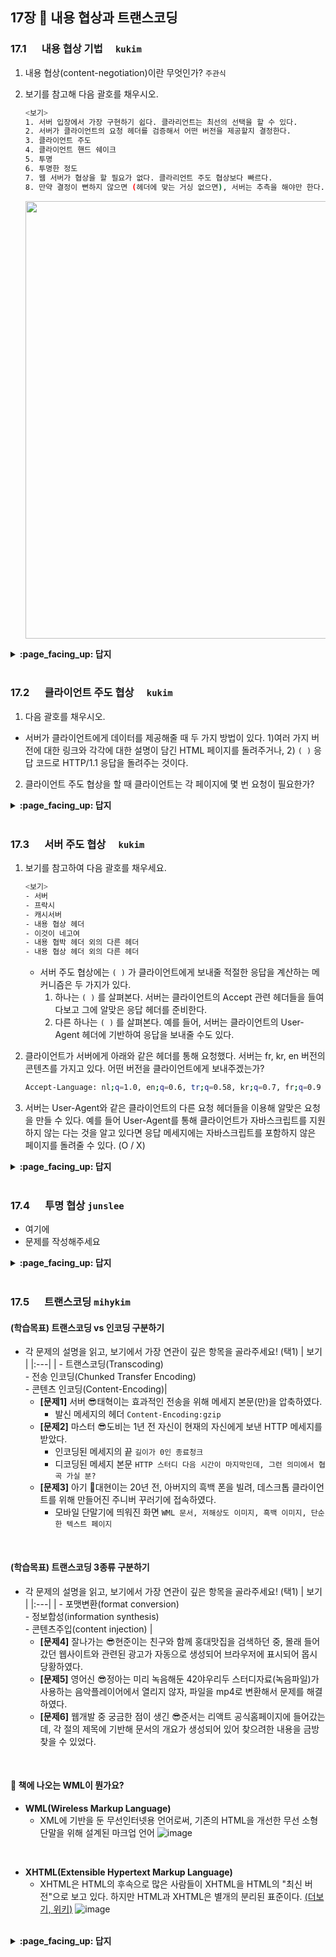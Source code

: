## 17장 :octopus: 내용 협상과 트랜스코딩
### __17.1__ 　  내용 협상 기법　 `kukim`
1. 내용 협상(content-negotiation)이란 무엇인가? `주관식`

2. 보기를 참고해 다음 괄호를 채우시오.

    ```bash
    <보기>
    1. 서버 입장에서 가장 구현하기 쉽다. 클라리언트는 최선의 선택을 할 수 있다.
    2. 서버가 클라이언트의 요청 헤더를 검증해서 어떤 버전을 제공할지 결정한다.
    3. 클라이언트 주도
    4. 클라이언트 핸드 쉐이크
    5. 투명
    6. 투명한 정도
    7. 웹 서버가 협상을 할 필요가 없다. 클라리언트 주도 협상보다 빠르다.
    8. 만약 결정이 뻔하지 않으면 (헤더에 맞는 거싱 없으면), 서버는 추측을 해야만 한다.
    ```
    <p align="center"><img src="https://user-images.githubusercontent.com/57086195/92450684-b0e0e900-f1f6-11ea-88aa-168809972003.png" width="700"></p>
  
<details>
<summary> <b> :page_facing_up: 답지 </b>  </summary>
<div markdown="1">
  
1. 내용 협상(content-negotiation)이란 무엇인가? `주관식`
  - 하나의 URL이 여러 가지 리소스 중 적합한 것에 대응되도록 할 수 있는 것 ( ex) 같은 웹페이지의 한국어, 영어, 터키어 버전을 제공)
  - 서버에 있는 페이지들 중 어떤 것이(어떤 버전이, 어떤 언어가 . . .) 클라이언트에게 맞는지 판단하는 방법

2. 보기를 참고해 다음 괄호를 채우시오.

    ```bash
    <보기>
    1. 서버 입장에서 가장 구현하기 쉽다. 클라리언트는 최선의 선택을 할 수 있다.
    2. 서버가 클라이언트의 요청 헤더를 검증해서 어떤 버전을 제공할지 결정한다.
    3. 클라이언트 주도
    4. 클라이언트 핸드 쉐이크
    5. 투명
    6. 투명한 정도
    7. 웹 서버가 협상을 할 필요가 없다. 클라리언트 주도 협상보다 빠르다.
    8. 만약 결정이 뻔하지 않으면 (헤더에 맞는 거싱 없으면), 서버는 추측을 해야만 한다.
    ```
    <p align="center"><img src="https://user-images.githubusercontent.com/57086195/92450684-b0e0e900-f1f6-11ea-88aa-168809972003.png" width="700"></p>
  - 정답 :  (a - 3), (b - 1), (c - 2), (d - 8), (e - 5), (f - 7)

</div>
</details>
<br>

### __17.2__ 　  클라이언트 주도 협상　 `kukim`
1. 다음 괄호를 채우시오.
- 서버가 클라이언트에게 데이터를 제공해줄 때 두 가지 방법이 있다. 1)여러 가지 버전에 대한 링크와 각각에 대한 설명이 담긴 HTML 페이지를 돌려주거나, 2) `( )` 응답 코드로 HTTP/1.1 응답을 돌려주는 것이다.

2. 클라이언트 주도 협상을 할 때 클라이언트는 각 페이지에 몇 번 요청이 필요한가?
    
<details>
<summary> <b> :page_facing_up: 답지 </b>  </summary>
<div markdown="1">
  
1. 다음 괄호를 채우시오.
- 서버가 클라이언트에게 데이터를 제공해줄 때 두 가지 방법이 있다. 1)여러 가지 버전에 대한 링크와 각각에 대한 설명이 담긴 HTML 페이지를 돌려주거나, 2) `( )` 응답 코드로 HTTP/1.1 응답을 돌려주는 것이다.
    - 300 Multiple Choices
2. 클라이언트 주도 협상을 할 때 클라이언트는 각 페이지에 몇 번 요청이 필요한가?
    - 두 번의 요청이 필요하다.
    - 한 번은 목록을 얻을 때 (내가 요청한 페이지가 어떤 언어로 이루어져 있는지 전체 확인)
    - 한 번은 내가 요청한 사본을 얻을 때 필요하다. (어떤 언어로 되어있는지 확인한 후 내가 확인할 수 있는 언어로 다시 요청)

</div>
</details>
<br>

### __17.3__ 　  서버 주도 협상　 `kukim`

1. 보기를 참고하여 다음 괄호를 채우세요.
    ```bash
    <보기>
    - 서버
    - 프락시
    - 캐시서버
    - 내용 협상 헤더
    - 이것이 네고여
    - 내용 협박 헤더 외의 다른 헤더
    - 내용 협상 헤더 외의 다른 헤더
    ```
    - 서버 주도 협상에는 `( )`  가 클라이언트에게 보내줄 적절한 응답을 계산하는 메커니즘은 두 가지가 있다.
        1. 하나는 `( )` 를 살펴본다. 서버는 클라이언트의 Accept 관련 헤더들을 들여다보고 그에 알맞은 응답 헤더를 준비한다.
        2. 다른 하나는 `( )` 를 살펴본다. 예를 들어, 서버는 클라이언트의 User-Agent 헤더에 기반하여 응답을 보내줄 수도 있다.

2. 클라이언트가 서버에게 아래와 같은 헤더를 통해 요청했다. 서버는 fr, kr, en 버전의 콘텐츠를 가지고 있다. 어떤 버전을 클라이언트에게 보내주겠는가?

    ```bash
    Accept-Language: nl;q=1.0, en;q=0.6, tr;q=0.58, kr;q=0.7, fr;q=0.9
    ```
    
3. 서버는 User-Agent와 같은 클라이언트의 다른 요청 헤더들을 이용해 알맞은 요청을 만들 수 있다. 예를 들어 User-Agent를 통해 클라이언트가 자바스크립트를 지원하지 않는 다는 것을 알고 있다면 응답 메세지에는 자바스크립트를 포함하지 않은 페이지를 돌려줄 수 있다. (O / X)
    
<details>
<summary> <b> :page_facing_up: 답지 </b>  </summary>
<div markdown="1">
  
1. 보기를 참고하여 다음 괄호를 채우세요.
    ```bash
    <보기>
    - 서버
    - 프락시
    - 캐시서버
    - 내용 협상 헤더
    - 이것이 네고여
    - 내용 협박 헤더 외의 다른 헤더
    - 내용 협상 헤더 외의 다른 헤더
    ```    
    - 서버 주도 협상에는 `( )`  가 클라이언트에게 보내줄 적절한 응답을 계산하는 메커니즘은 두 가지가 있다.
        1. 하나는 `( )` 를 살펴본다. 서버는 클라이언트의 Accept 관련 헤더들을 들여다보고 그에 알맞은 응답 헤더를 준비한다.
        2. 다른 하나는 `( )` 를 살펴본다. 예를 들어, 서버는 클라이언트의 User-Agent 헤더에 기반하여 응답을 보내줄 수도 있다.
    - 정답 : `서버`, `내용 협상 헤더, `내용 협상 헤더 외의 다른 헤더`
2. 클라이언트가 서버에게 아래와 같은 헤더를 통해 요청했다. 서버는 fr, kr, en 버전의 콘텐츠를 가지고 있다. 어떤 버전을 클라이언트에게 보내주겠는가?

    ```bash
    Accept-Language: nl;q=1.0, en;q=0.6, tr;q=0.58, kr;q=0.7, fr;q=0.9
    ```
    - 정답 : 서버가 가지고 있는 버전과 클라이언트가 요청한 헤더 중 동일한 버전의 헤더 품질값이 가장 큰 fr 버전을 보내준다.
    
3. 서버는 User-Agent와 같은 클라이언트의 다른 요청 헤더들을 이용해 알맞은 요청을 만들 수 있다. 예를 들어 User-Agent를 통해 클라이언트가 자바스크립트를 지원하지 않는 다는 것을 알고 있다면 응답 메세지에는 자바스크립트를 포함하지 않은 페이지를 돌려줄 수 있다. (O / X)
    - 정답 : O
    
    
</div>
</details>
<br>

### __17.4__ 　  투명 협상 `junslee`
- 여기에
- 문제를 작성해주세요
<details>
<summary> <b> :page_facing_up: 답지 </b>  </summary>
<div markdown="1">
  
- 여기에
- 해설을 작성해주세요

</div>
</details>
<br>

### __17.5__ 　  트랜스코딩 `mihykim`
#### (학습목표) 트랜스코딩 vs 인코딩 구분하기
- 각 문제의 설명을 읽고, 보기에서 가장 연관이 깊은 항목을 골라주세요! (택1)
    | 보기 |
    |:---|
    | - 트랜스코딩(Transcoding) <br> - 전송 인코딩(Chunked Transfer Encoding) <br> - 콘텐츠 인코딩(Content-Encoding)|
    - __[문제1]__ 서버 😎태혁이는 효과적인 전송을 위해 메세지 본문(만)을 압축하였다.
        - 발신 메세지의 헤더 `Content-Encoding:gzip`
    - __[문제2]__ 마스터 😎도비는 1년 전 자신이 현재의 자신에게 보낸 HTTP 메세지를 받았다.
        - 인코딩된 메세지의 끝 `길이가 0인 종료청크`
        - 디코딩된 메세지 본문 `HTTP 스터디 다음 시간이 마지막인데, 그런 의미에서 협곡 가실 분?`
    - __[문제3]__ 아기 🐥대현이는 20년 전, 아버지의 흑백 폰을 빌려, 데스크톱 클라이언트를 위해 만들어진 주니버 꾸러기에 접속하였다.
        - 모바일 단말기에 띄워진 화면 `WML 문서, 저해상도 이미지, 흑백 이미지, 단순한 텍스트 페이지`
<br>

#### (학습목표) 트랜스코딩 3종류 구분하기
- 각 문제의 설명을 읽고, 보기에서 가장 연관이 깊은 항목을 골라주세요! (택1)
    | 보기 |
    |:---|
    | - 포맷변환(format conversion) <br> - 정보합성(information synthesis) <br> - 콘텐츠주입(content injection) |
    - __[문제4]__ 잘나가는 😎현준이는 친구와 함께 홍대맛집을 검색하던 중, 몰래 들어갔던 웹사이트와 관련된 광고가 자동으로 생성되어 브라우저에 표시되어 몹시 당황하였다.
    - __[문제5]__ 영어신 😎정아는 미리 녹음해둔 42야우리두 스터디자료(녹음파일)가 사용하는 음악플레이어에서 열리지 않자, 파일을 mp4로 변환해서 문제를 해결하였다.
    - __[문제6]__ 웹개발 중 궁금한 점이 생긴 😎준서는 리액트 공식홈페이지에 들어갔는데, 각 절의 제목에 기반해 문서의 개요가 생성되어 있어 찾으려한 내용을 금방 찾을 수 있었다.
<br>
    
#### :cookie: 책에 나오는 WML이 뭔가요?
- __WML(Wireless Markup Language)__
    - XML에 기반을 둔 무선인터넷용 언어로써, 기존의 HTML을 개선한 무선 소형 단말을 위해 설계된 마크업 언어
    ![image](https://user-images.githubusercontent.com/60066472/92931438-6bcee800-f47e-11ea-8124-68ec198381d9.png)
<br>

- __XHTML(Extensible Hypertext Markup Language)__
    - XHTML은 HTML의 후속으로 많은 사람들이 XHTML을 HTML의 "최신 버전"으로 보고 있다. 하지만 HTML과 XHTML은 별개의 분리된 표준이다. [(더보기, 위키)](https://ko.wikipedia.org/wiki/XHTML)
        ![image](https://user-images.githubusercontent.com/60066472/92931538-902ac480-f47e-11ea-999d-e1f58123d69f.png)
<br>

<details>
<summary> <b> :page_facing_up: 답지 </b>  </summary>
<div markdown="1">
  
#### (학습목표) 트랜스코딩 vs 인코딩 구분하기
- 문제1 : 콘텐츠 인코딩(Content-Encoding)
- 문제2 : 전송 인코딩(Chunked Transfer Encoding)
- 문제3 : 트랜스코딩(Transcoding)
- 문제4 : 콘텐츠주입(content injection)
- 문제5 : 포맷변환(format conversion)
- 문제6 : 정보합성(information synthesis)
</div>
</details>
<br>
